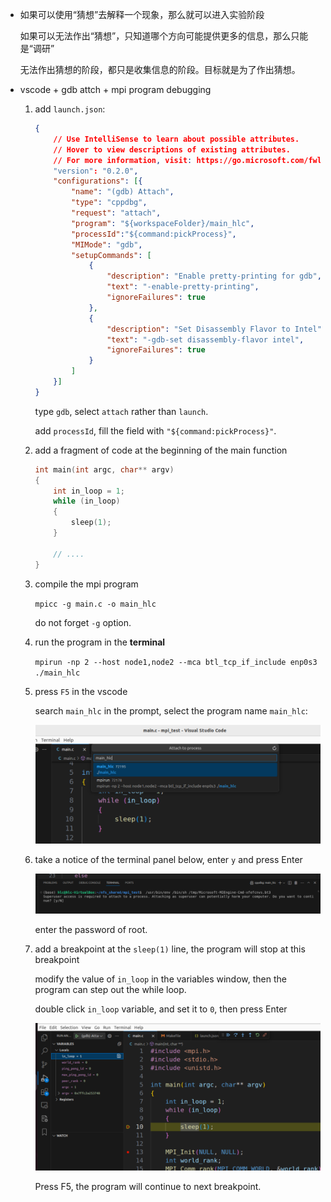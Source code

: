 * 如果可以使用“猜想”去解释一个现象，那么就可以进入实验阶段

    如果可以无法作出“猜想”，只知道哪个方向可能提供更多的信息，那么只能是“调研”

    无法作出猜想的阶段，都只是收集信息的阶段。目标就是为了作出猜想。

* vscode + gdb attch + mpi program debugging

    1. add `launch.json`:

        ```json
        {
            // Use IntelliSense to learn about possible attributes.
            // Hover to view descriptions of existing attributes.
            // For more information, visit: https://go.microsoft.com/fwlink/?linkid=830387
            "version": "0.2.0",
            "configurations": [{
                "name": "(gdb) Attach",
                "type": "cppdbg",
                "request": "attach",
                "program": "${workspaceFolder}/main_hlc",
                "processId":"${command:pickProcess}",
                "MIMode": "gdb",
                "setupCommands": [
                    {
                        "description": "Enable pretty-printing for gdb",
                        "text": "-enable-pretty-printing",
                        "ignoreFailures": true
                    },
                    {
                        "description": "Set Disassembly Flavor to Intel",
                        "text": "-gdb-set disassembly-flavor intel",
                        "ignoreFailures": true
                    }
                ]
            }]
        }
        ```

        type `gdb`, select `attach` rather than `launch`.

        add `processId`, fill the field with `"${command:pickProcess}"`.

    2. add a fragment of code at the beginning of the main function

        ```c
        int main(int argc, char** argv)
        {
            int in_loop = 1;
            while (in_loop)
            {
                sleep(1);
            }

            // ....
        }
        ```

    3. compile the mpi program

        `mpicc -g main.c -o main_hlc`

        do not forget `-g` option.

    4. run the program in the **terminal**

        `mpirun -np 2 --host node1,node2 --mca btl_tcp_if_include enp0s3 ./main_hlc`

    5. press `F5` in the vscode

        search `main_hlc` in the prompt, select the program name `main_hlc`:

        <div style='text-align:center'>
        <img width=700 src='../../Reference_resources/ref_27/pics/pic_1.png'>
        </div>

    6. take a notice of the terminal panel below, enter `y` and press Enter

        <div style='text-align:center'>
        <img width=700 src='../../Reference_resources/ref_27/pics/pic_2.png'>
        </div>

        enter the password of root.

    7. add a breakpoint at the `sleep(1)` line, the program will stop at this breakpoint

        modify the value of `in_loop` in the variables window, then the program can step out the while loop.

        double click `in_loop` variable, and set it to `0`, then press Enter

        <div style='text-align:center'>
        <img width=700 src='../../Reference_resources/ref_27/pics/pic_3.png'>
        </div>

        Press F5, the program will continue to next breakpoint.